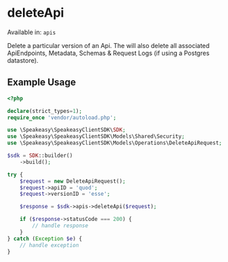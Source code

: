 # deleteApi
Available in: `apis`

Delete a particular version of an Api. The will also delete all associated ApiEndpoints, Metadata, Schemas & Request Logs (if using a Postgres datastore).

## Example Usage
```php
<?php

declare(strict_types=1);
require_once 'vendor/autoload.php';

use \Speakeasy\SpeakeasyClientSDK\SDK;
use \Speakeasy\SpeakeasyClientSDK\Models\Shared\Security;
use \Speakeasy\SpeakeasyClientSDK\Models\Operations\DeleteApiRequest;

$sdk = SDK::builder()
    ->build();

try {
    $request = new DeleteApiRequest();
    $request->apiID = 'quod';
    $request->versionID = 'esse';

    $response = $sdk->apis->deleteApi($request);

    if ($response->statusCode === 200) {
        // handle response
    }
} catch (Exception $e) {
    // handle exception
}
```